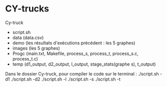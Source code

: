 # CY-trucks

Cy-truck
- script.sh
- data (data.csv)
- demo (les résultats d'exécutions précédent : les 5 graphes)
- images (les 5 graphes)
- Progc (main.txt, Makefile, process_s, process_t, process_s.c, process_t.c)
- temp (d1_output, d2_output, l_output, stage_stats(graphe s), t_output)



Dans le dossier Cy-truck, pour compiler le code sur le terminal : 
./script.sh -d1
./script.sh -d2
./script.sh -l
./script.sh -s
./script.sh -t
